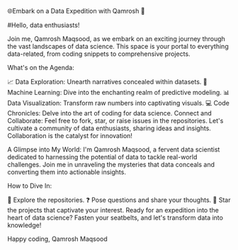 🌐Embark on a Data Expedition with Qamrosh 🚀

#Hello, data enthusiasts!

Join me, Qamrosh Maqsood, as we embark on an exciting journey through the vast landscapes of data science. This space is your portal to everything data-related, from coding snippets to comprehensive projects.

What's on the Agenda:

📈 Data Exploration: Unearth narratives concealed within datasets.
🤖 Machine Learning: Dive into the enchanting realm of predictive modeling.
📊 Data Visualization: Transform raw numbers into captivating visuals.
💻 Code Chronicles: Delve into the art of coding for data science.
Connect and Collaborate: Feel free to fork, star, or raise issues in the repositories. Let's cultivate a community of data enthusiasts, sharing ideas and insights. Collaboration is the catalyst for innovation!

A Glimpse into My World: I'm Qamrosh Maqsood, a fervent data scientist dedicated to harnessing the potential of data to tackle real-world challenges. Join me in unraveling the mysteries that data conceals and converting them into actionable insights.

How to Dive In:

📌 Explore the repositories.
❓ Pose questions and share your thoughts.
🌟 Star the projects that captivate your interest.
Ready for an expedition into the heart of data science? Fasten your seatbelts, and let's transform data into knowledge!

Happy coding,
Qamrosh Maqsood

